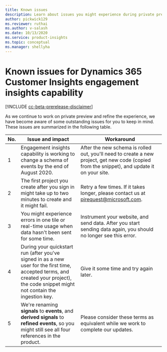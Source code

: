 ```yaml
---
title: Known issues
description: Learn about issues you might experience during private preview and how to work around them
author: pickwick129
ms.reviewer: ruthai
ms.author: v-salash
ms.date: 10/13/2020
ms.service: product-insights
ms.topic: conceptual
ms.manager: shellyha
---
```


# Known issues for Dynamics 365 Customer Insights engagement insights capability

[!INCLUDE [cc-beta-prerelease-disclaimer](includes/cc-beta-prerelease-disclaimer.md)]

As we continue to work on  private preview and refine the experience, we have become aware of some outstanding issues for you to keep in mind. These issues are summarized in the following table.

| No. | Issue and impact | Workaround | 
|------------------|------------------------|------------------------|
| 1 | Engagement insights capability is working to change a schema of events by the end of August 2020. | After the new schema is rolled out, you'll need to create a new project, get new code (copied from the snippet), and update it on your site. |
| 2 | The first project you create after you sign in might take up to two minutes to create and it might fail. | Retry a few times. If it takes longer, please contact us at [pirequest@microsoft.com](mailto:pirequest@microsoft.com). |
| 3 | You might experience errors in one tile or real-time usage when data hasn't been sent for some time. | Instrument your website, and send data. After you start sending data again, you should no longer see this error. | 
| 4 | During your quickstart run (after you've signed in as a new user for the first time, accepted terms, and created your project), the code snippet might not contain the ingestion key. | Give it some time and try again later. |
| 5 | We're renaming **signals** to **events**, and **derived signals** to **refined events**, so you might still see all four references in the product. | Please consider these terms as equivalent while we work to complete our updates. |
